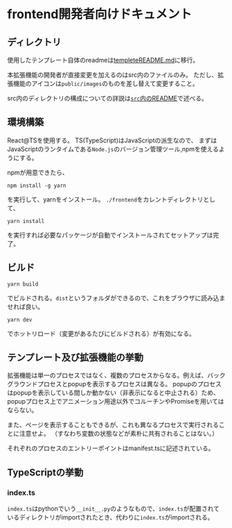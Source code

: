 # frontend開発者向けドキュメント

## ディレクトリ

使用したテンプレート自体のreadmeは[templeteREADME.md](./templeteREADME.md)に移行。

本拡張機能の開発者が直接変更を加えるのはsrc内のファイルのみ。
ただし、拡張機能のアイコンは`public/images`のものを差し替えて変更すること。

src内のディレクトリの構成についての詳説は[`src`内のREADME](./src/README.md)で述べる。

## 環境構築

React@TSを使用する。
TS(TypeScript)はJavaScriptの派生なので、
まずはJavaScriptのランタイムである`Node.js`のバージョン管理ツール,npmを使えるようにする。

npmが用意できたら、

```:console
npm install -g yarn
```

を実行して、yarnをインストール。
`./frontend`をカレントディレクトリとして、

```:console
yarn install
```

を実行すれば必要なパッケージが自動でインストールされてセットアップは完了。

## ビルド

```:console
yarn build
```

でビルドされる。`dist`というフォルダができるので、これをブラウザに読み込ませれば良い。

```:console
yarn dev
```

でホットリロード（変更があるたびにビルドされる）が有効になる。

## テンプレート及び拡張機能の挙動

拡張機能は単一のプロセスではなく、複数のプロセスからなる。例えば、バックグラウンドプロセスとpopupを表示するプロセスは異なる。
popupのプロセスはpopupを表示している間しか動かない（非表示になると中止される）ため、popupプロセス上でアニメーション用途以外でコルーチンやPromiseを用いてはならない。

また、ページを表示することもできるが、これも異なるプロセスで実行されることに注意せよ。
（すなわち変数の状態などが素朴に共有されることはない。）

それぞれのプロセスのエントリーポイントはmanifest.tsに記述されている。

## TypeScriptの挙動

### index.ts

`index.ts`はpythonでいう`__init__.py`のようなもので、`index.ts`が配置されているディレクトリがimportされたとき、代わりに`index.ts`がimportされる。

